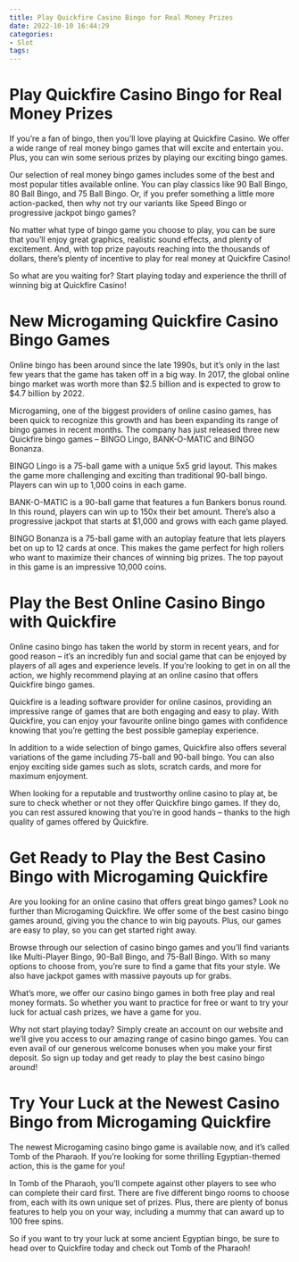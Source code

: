 ```yaml
---
title: Play Quickfire Casino Bingo for Real Money Prizes
date: 2022-10-10 16:44:29
categories:
- Slot
tags:
---
```



#  Play Quickfire Casino Bingo for Real Money Prizes

If you’re a fan of bingo, then you’ll love playing at Quickfire Casino. We offer a wide range of real money bingo games that will excite and entertain you. Plus, you can win some serious prizes by playing our exciting bingo games.

Our selection of real money bingo games includes some of the best and most popular titles available online. You can play classics like 90 Ball Bingo, 80 Ball Bingo, and 75 Ball Bingo. Or, if you prefer something a little more action-packed, then why not try our variants like Speed Bingo or progressive jackpot bingo games?

No matter what type of bingo game you choose to play, you can be sure that you’ll enjoy great graphics, realistic sound effects, and plenty of excitement. And, with top prize payouts reaching into the thousands of dollars, there’s plenty of incentive to play for real money at Quickfire Casino!

 So what are you waiting for? Start playing today and experience the thrill of winning big at Quickfire Casino!

#  New Microgaming Quickfire Casino Bingo Games

Online bingo has been around since the late 1990s, but it’s only in the last few years that the game has taken off in a big way. In 2017, the global online bingo market was worth more than $2.5 billion and is expected to grow to $4.7 billion by 2022.

Microgaming, one of the biggest providers of online casino games, has been quick to recognize this growth and has been expanding its range of bingo games in recent months. The company has just released three new Quickfire bingo games – BINGO Lingo, BANK-O-MATIC and BINGO Bonanza.

BINGO Lingo is a 75-ball game with a unique 5x5 grid layout. This makes the game more challenging and exciting than traditional 90-ball bingo. Players can win up to 1,000 coins in each game.

BANK-O-MATIC is a 90-ball game that features a fun Bankers bonus round. In this round, players can win up to 150x their bet amount. There’s also a progressive jackpot that starts at $1,000 and grows with each game played.

BINGO Bonanza is a 75-ball game with an autoplay feature that lets players bet on up to 12 cards at once. This makes the game perfect for high rollers who want to maximize their chances of winning big prizes. The top payout in this game is an impressive 10,000 coins.

#  Play the Best Online Casino Bingo with Quickfire

Online casino bingo has taken the world by storm in recent years, and for good reason – it’s an incredibly fun and social game that can be enjoyed by players of all ages and experience levels. If you’re looking to get in on all the action, we highly recommend playing at an online casino that offers Quickfire bingo games.

Quickfire is a leading software provider for online casinos, providing an impressive range of games that are both engaging and easy to play. With Quickfire, you can enjoy your favourite online bingo games with confidence knowing that you’re getting the best possible gameplay experience.

In addition to a wide selection of bingo games, Quickfire also offers several variations of the game including 75-ball and 90-ball bingo. You can also enjoy exciting side games such as slots, scratch cards, and more for maximum enjoyment.

When looking for a reputable and trustworthy online casino to play at, be sure to check whether or not they offer Quickfire bingo games. If they do, you can rest assured knowing that you’re in good hands – thanks to the high quality of games offered by Quickfire.

#  Get Ready to Play the Best Casino Bingo with Microgaming Quickfire

Are you looking for an online casino that offers great bingo games? Look no further than Microgaming Quickfire. We offer some of the best casino bingo games around, giving you the chance to win big payouts. Plus, our games are easy to play, so you can get started right away.

Browse through our selection of casino bingo games and you’ll find variants like Multi-Player Bingo, 90-Ball Bingo, and 75-Ball Bingo. With so many options to choose from, you’re sure to find a game that fits your style. We also have jackpot games with massive payouts up for grabs.

What’s more, we offer our casino bingo games in both free play and real money formats. So whether you want to practice for free or want to try your luck for actual cash prizes, we have a game for you.

Why not start playing today? Simply create an account on our website and we’ll give you access to our amazing range of casino bingo games. You can even avail of our generous welcome bonuses when you make your first deposit. So sign up today and get ready to play the best casino bingo around!

#  Try Your Luck at the Newest Casino Bingo from Microgaming Quickfire

The newest Microgaming casino bingo game is available now, and it’s called Tomb of the Pharaoh. If you’re looking for some thrilling Egyptian-themed action, this is the game for you!

In Tomb of the Pharaoh, you’ll compete against other players to see who can complete their card first. There are five different bingo rooms to choose from, each with its own unique set of prizes. Plus, there are plenty of bonus features to help you on your way, including a mummy that can award up to 100 free spins.

So if you want to try your luck at some ancient Egyptian bingo, be sure to head over to Quickfire today and check out Tomb of the Pharaoh!